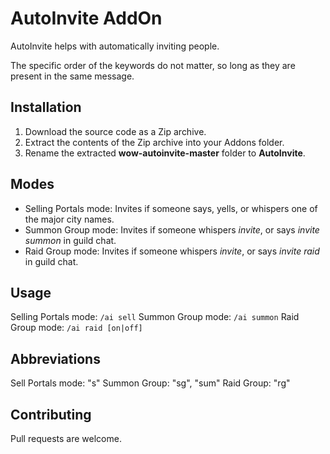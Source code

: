 # AutoInvite AddOn

AutoInvite helps with automatically inviting people.

The specific order of the keywords do not matter, so long as they are present in the same message.

## Installation

1. Download the source code as a Zip archive.
2. Extract the contents of the Zip archive into your Addons folder.
3. Rename the extracted **wow-autoinvite-master** folder to **AutoInvite**.

## Modes

- Selling Portals mode: Invites if someone says, yells, or whispers one of the major city names.
- Summon Group mode: Invites if someone whispers *invite*, or says *invite summon* in guild chat.
- Raid Group mode: Invites if someone whispers *invite*, or says *invite raid* in guild chat.

## Usage

Selling Portals mode:  ```/ai sell```
Summon Group mode:  ```/ai summon```
Raid Group mode:  ```/ai raid [on|off]```

## Abbreviations

Sell Portals mode: "s"
Summon Group: "sg", "sum"
Raid Group: "rg"

## Contributing

Pull requests are welcome.
